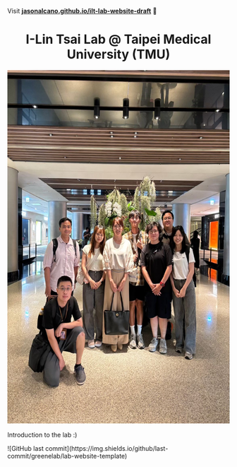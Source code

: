 Visit **[jasonalcano.github.io/ilt-lab-website-draft](https://jasonalcano.github.io/ilt-lab-website-draft)** 🚀

<h1 align="center">I-Lin Tsai Lab @ Taipei Medical University (TMU)</h1>
<p align="center">
<img height="800" src="images/iltlab-group-photo.jpg" alt="ILT Lab">

Introduction to the lab :)
  
</p>
![GitHub last commit](https://img.shields.io/github/last-commit/greenelab/lab-website-template)
